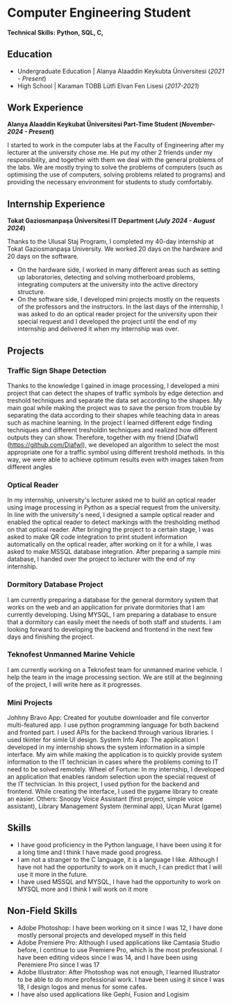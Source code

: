 # Computer Engineering Student

#### Technical Skills: Python, SQL, C,

## Education
- Undergraduate Education | Alanya Alaaddin Keykubta Üniversitesi (_2021 - Present_)								       		
- High School	| Karaman TOBB Lütfi Elvan Fen Lisesi (_2017-2021_)	 			        		

## Work Experience
**Alanya Alaaddin Keykubat Üniversitesi Part-Time Student (_November-2024 - Present_)**

I started to work in the computer labs at the Faculty of Engineering after my lecturer at the university chose me. He put my other 2 friends under my responsibility, and together with them we deal with the general problems of the labs.
We are mostly trying to solve the problems of computers (such as optimising the use of computers, solving problems related to programs) and providing the necessary environment for students to study comfortably.

## Internship Experience
**Tokat Gaziosmanpaşa Üniversitesi IT Department  (_July 2024 - August 2024_)**

Thanks to the Ulusal Staj Programı, I completed my 40-day internship at Tokat Gaziosmanpaşa University. We worked 20 days on the hardware and 20 days on the software.
- On the hardware side, I worked in many different areas such as setting up laboratories, detecting and solving motherboard problems, integrating computers at the university into the active directory structure.
- On the software side, I developed mini projects mostly on the requests of the professors and the instructors. 
In the last days of the internship, I was asked to do an optical reader project for the university upon their special request and I developed the project until the end of my internship and delivered it when my internship was over.

## Projects
### Traffic Sign Shape Detection
Thanks to the knowledge I gained in image processing, I developed a mini project that can detect the shapes of traffic symbols by edge detection and treshold techniques and separate the data set according to the shapes.
My main goal while making the project was to save the person from trouble by separating the data according to their shapes while teaching data in areas such as machine learning.
In the project I learned different edge finding techniques and different tresholdin techniques and realized how different outputs they can show. 
Therefore, together with my friend [Diafwl] (https://github.com/Diafwl), we developed an algorithm to select the most appropriate one for a traffic symbol using different treshold methods.
In this way, we were able to achieve optimum results even with images taken from different angles

### Optical Reader
In my internship, university's lecturer asked me to build an optical reader using image processing in Python as a special request from the university. 
In line with the university's need, I designed a sample optical reader and enabled the optical reader to detect markings with the tresholding method on that optical reader.
After bringing the project to a certain stage, I was asked to make QR code integration to print student information automatically on the optical reader, after working on it for a while, I was asked to make MSSQL database integration.
After preparing a sample mini database, I handed over the project to lecturer with the end of my internship.  

### Dormitory Database Project
I am currently preparing a database for the general dormitory system that works on the web and an application for private dormitories that I am currently developing.
Using MYSQL, I am preparing a database to ensure that a dormitory can easily meet the needs of both staff and students.
I am looking forward to developing the backend and frontend in the next few days and finishing the project.

### Teknofest Unmanned Marine Vehicle
I am currently working on a Teknofest team for unmanned marine vehicle. I help the team in the image processing section. We are still at the beginning of the project, I will write here as it progresses.

### Mini Projects
Johhny Bravo App: Created for youtube downloader and file convertor multi-featured app. I use python programming language for both backend and fronted part. I used APIs for the backend through various libraries. I used tkinter for simle UI design.
System Info App: The application I developed in my internship shows the system information in a simple interface. My aim while making the application is to quickly provide system information to the IT technician in cases where the problems coming to IT need to be solved remotely.
Wheel of Fortune: In my internship, I developed an application that enables random selection upon the special request of the IT technician. In this project, I used python for the backend and frontend. While creating the interface, I used the pygame library to create an easier.
Others: Snoopy Voice Assistant (first project, simple voice assistant), Library Management System (terminal app), Uçan Murat (game)

## Skills
- I have good proficiency in the Python language, I have been using it for a long time and I think I have made good progress.
- I am not a stranger to the C language, it is a language I like. Although I have not had the opportunity to work on it much, I can predict that I will use it more in the future.
- I have used MSSQL and MYSQL, I have had the opportunity to work on MYSQL more and I think I will work on it more

## Non-Field Skills
- Adobe Photoshop: I have been working on it since I was 12, I have done mostly personal projects and developed myself in this field
- Adobe Premiere Pro: Although I used applications like Camtasia Studio before, I continue to use Premiere Pro, which is the most professional. I have been editing videos since I was 14, and I have been using Peremiere Pro since I was 17
- Adobe Illustrator: After Photoshop was not enough, I learned Illustrator to be able to do more professional work. I have been using it since I was 18, I design logos and menus for some cafes.
- I have also used applications like Gephi, Fusion and Logisim
